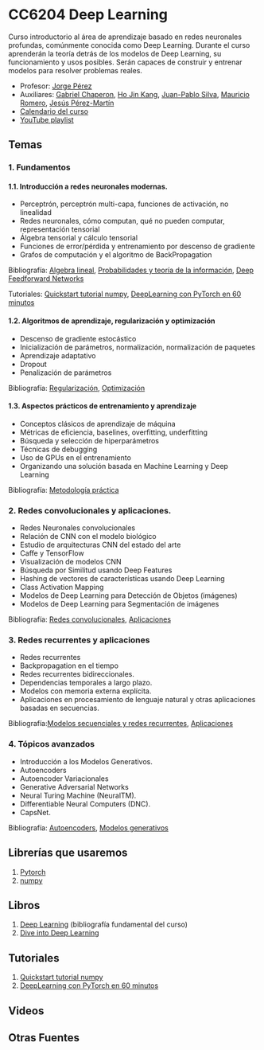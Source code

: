# CC6204 Deep Learning

Curso introductorio al área de aprendizaje basado en redes neuronales profundas, comúnmente conocida como Deep Learning. Durante el curso aprenderán la teoría detrás de los modelos de Deep Learning, su funcionamiento y usos posibles. Serán capaces de construir y entrenar modelos para resolver problemas reales.

* Profesor: [Jorge Pérez](https://users.dcc.uchile.cl/~jperez/)
* Auxiliares: [Gabriel Chaperon](https://avatars3.githubusercontent.com/u/21991723?s=64&v=4), [Ho Jin Kang](https://github.com/hojink1996), [Juan-Pablo Silva](https://github.com/juanpablos), [Mauricio Romero](https://github.com/fluowhy), [Jesús Pérez-Martín](https://jssprz.github.io/)
* [Calendario del curso](https://github.com/dccuchile/CC6204/blob/master/calendar.md)
* [YouTube playlist](https://www.youtube.com/playlist?list=PLBjZ-ginWc1e0_Dp4heHglsjJmacV_F20)

## Temas

### 1. Fundamentos

#### 1.1. Introducción a redes neuronales modernas.

* Perceptrón, perceptrón multi-capa, funciones de activación, no linealidad
* Redes neuronales, cómo computan, qué no pueden computar, representación tensorial
* Álgebra tensorial y cálculo tensorial
* Funciones de error/pérdida y entrenamiento por descenso de gradiente
* Grafos de computación y el algoritmo de BackPropagation

Bibliografía: [Algebra lineal](http://www.deeplearningbook.org/contents/part_basics.html), [Probabilidades y teoría de la información](http://www.deeplearningbook.org/contents/prob.html), [Deep Feedforward Networks](http://www.deeplearningbook.org/contents/mlp.html)

Tutoriales: [Quickstart tutorial numpy](https://docs.scipy.org/doc/numpy-dev/user/quickstart.html), [DeepLearning con PyTorch en 60 minutos](http://pytorch.org/tutorials/beginner/deep_learning_60min_blitz.html)

#### 1.2. Algoritmos de aprendizaje, regularización y optimización

* Descenso de gradiente estocástico
* Inicialización de parámetros, normalización, normalización de paquetes
* Aprendizaje adaptativo 
* Dropout 
* Penalización de parámetros

Bibliografía: [Regularización](http://www.deeplearningbook.org/contents/regularization.html), [Optimización](http://www.deeplearningbook.org/contents/optimization.html)

#### 1.3. Aspectos prácticos de entrenamiento y aprendizaje

* Conceptos clásicos de aprendizaje de máquina
* Métricas de eficiencia, baselines, overfitting, underfitting
* Búsqueda y selección de hiperparámetros
* Técnicas de debugging 
* Uso de GPUs en el entrenamiento 
* Organizando una solución basada en Machine Learning y Deep Learning

Bibliografía: [Metodología práctica](http://www.deeplearningbook.org/contents/guidelines.html)

### 2. Redes convolucionales y aplicaciones.

* Redes Neuronales convolucionales 
* Relación de CNN con el modelo biológico 
* Estudio de arquitecturas CNN del estado del arte
* Caffe y TensorFlow 
* Visualización de modelos CNN
* Búsqueda por Similitud usando Deep Features
* Hashing de vectores de características usando Deep Learning
* Class Activation Mapping
* Modelos de Deep Learning para Detección de Objetos (imágenes) 
* Modelos de Deep Learning para Segmentación de imágenes

Bibliografía: [Redes convolucionales](http://www.deeplearningbook.org/contents/convnets.html), [Aplicaciones](http://www.deeplearningbook.org/contents/applications.html)

### 3. Redes recurrentes y aplicaciones

* Redes recurrentes 
* Backpropagation en el tiempo 
* Redes recurrentes bidireccionales. 
* Dependencias temporales a largo plazo. 
* Modelos con memoria externa explícita. 
* Aplicaciones en procesamiento de lenguaje natural y otras aplicaciones basadas en secuencias.

Bibliografía:[Modelos secuenciales y redes recurrentes](http://www.deeplearningbook.org/contents/rnn.html), [Aplicaciones](http://www.deeplearningbook.org/contents/applications.html)

### 4. Tópicos avanzados

* Introducción a los Modelos Generativos.
* Autoencoders
* Autoencoder Variacionales
* Generative Adversarial Networks
* Neural Turing Machine (NeuralTM).
* Differentiable Neural Computers (DNC).
* CapsNet.

Bibliografía: [Autoencoders](http://www.deeplearningbook.org/contents/autoencoders.html), [Modelos generativos](www.deeplearningbook.org/contents/generative_models.html)

## Librerías que usaremos
1. [Pytorch](https://pytorch.org/)
2. [numpy](https://numpy.org/)

## Libros
1. [Deep Learning](http://www.deeplearningbook.org/) (bibliografía fundamental del curso)
2. [Dive into Deep Learning](https://d2l.ai/)

## Tutoriales
1. [Quickstart tutorial numpy](https://docs.scipy.org/doc/numpy-dev/user/quickstart.html)
2. [DeepLearning con PyTorch en 60 minutos](http://pytorch.org/tutorials/beginner/deep_learning_60min_blitz.html)

## Videos

## Otras Fuentes